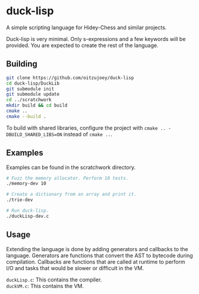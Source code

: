 # duck-lisp

A simple scripting language for Hidey-Chess and similar projects.

Duck-lisp is very minimal. Only s-expressions and a few keywords will be provided. You are expected to create the rest of the language.

## Building

```bash
git clone https://github.com/oitzujoey/duck-lisp
cd duck-lisp/DuckLib
git submodule init
git submodule update
cd ../scratchwork
mkdir build && cd build
cmake ..
cmake --build .
```

To build with shared libraries, configure the project with `cmake .. -DBUILD_SHARED_LIBS=ON` instead of `cmake ..`.

## Examples

Examples can be found in the scratchwork directory.

```bash
# Fuzz the memory allocator. Perform 10 tests.
./memory-dev 10
```

```bash
# Create a dictionary from an array and print it.
./trie-dev
```

```bash
# Run duck-lisp.
./duckLisp-dev.c
```

## Usage

Extending the language is done by adding generators and callbacks to the language. Generators are functions that convert the AST to bytecode during compilation. Callbacks are functions that are called at runtime to perform I/O and tasks that would be slower or difficult in the VM.

`duckLisp.c`: This contains the compiler.  
`duckVM.c`: This contains the VM.

